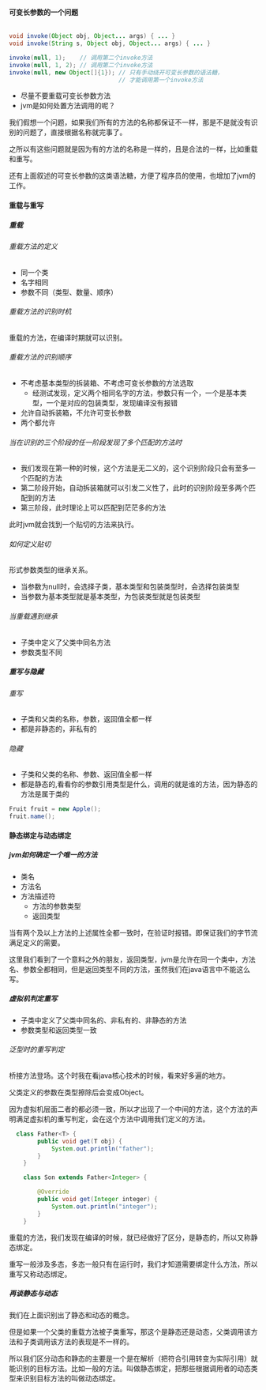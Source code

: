 #### 可变长参数的一个问题

```java

void invoke(Object obj, Object... args) { ... }
void invoke(String s, Object obj, Object... args) { ... }

invoke(null, 1);    // 调用第二个invoke方法
invoke(null, 1, 2); // 调用第二个invoke方法
invoke(null, new Object[]{1}); // 只有手动绕开可变长参数的语法糖，
                               // 才能调用第一个invoke方法

```

- 尽量不要重载可变长参数方法
- jvm是如何处置方法调用的呢？

我们假想一个问题，如果我们所有的方法的名称都保证不一样，那是不是就没有识别的问题了，直接根据名称就完事了。

之所以有这些问题就是因为有的方法的名称是一样的，且是合法的一样，比如重载和重写。

还有上面叙述的可变长参数的这类语法糖，方便了程序员的使用，也增加了jvm的工作。



#### 重载与重写

##### 重载

###### 重载方法的定义

- 同一个类
- 名字相同
- 参数不同（类型、数量、顺序）



###### 重载方法的识别时机

重载的方法，在编译时期就可以识别。



###### 重载方法的识别顺序

- 不考虑基本类型的拆装箱、不考虑可变长参数的方法选取
  - 经测试发现，定义两个相同名字的方法，参数只有一个，一个是基本类型，一个是对应的包装类型，发现编译没有报错
- 允许自动拆装箱，不允许可变长参数
- 两个都允许



###### 当在识别的三个阶段的任一阶段发现了多个匹配的方法时

- 我们发现在第一种的时候，这个方法是无二义的，这个识别阶段只会有至多一个匹配的方法
- 第二阶段开始，自动拆装箱就可以引发二义性了，此时的识别阶段至多两个匹配到的方法
- 第三阶段，此时理论上可以匹配到茫茫多的方法

此时jvm就会找到一个贴切的方法来执行。



###### 如何定义贴切

形式参数类型的继承关系。

- 当参数为null时，会选择子类，基本类型和包装类型时，会选择包装类型
- 当参数为基本类型就是基本类型，为包装类型就是包装类型



###### 当重载遇到继承

- 子类中定义了父类中同名方法
- 参数类型不同



##### 重写与隐藏

###### 重写

- 子类和父类的名称，参数，返回值全都一样
- 都是非静态的，非私有的

###### 隐藏

- 子类和父类的名称、参数、返回值全都一样
- 都是静态的,看看你的参数引用类型是什么，调用的就是谁的方法，因为静态的方法是属于类的

```java
Fruit fruit = new Apple();
fruit.name();
```



#### 静态绑定与动态绑定

##### jvm如何确定一个唯一的方法

- 类名
- 方法名
- 方法描述符
  - 方法的参数类型
  - 返回类型

当有两个及以上方法的上述属性全都一致时，在验证时报错。即保证我们的字节流满足定义的需要。

这里我们看到了一个意料之外的朋友，返回类型，jvm是允许在同一个类中，方法名、参数全都相同，但是返回类型不同的方法，虽然我们在java语言中不能这么写。



##### 虚拟机判定重写

- 子类中定义了父类中同名的、非私有的、非静态的方法
- 参数类型和返回类型一致



###### 泛型时的重写判定

桥接方法登场。这个时我在看java核心技术的时候，看来好多遍的地方。

父类定义的参数在类型擦除后会变成Object。

因为虚拟机层面二者的都必须一致，所以才出现了一个中间的方法，这个方法的声明满足虚拟机的重写判定，会在这个方法中调用我们定义的方法。

```java
  class Father<T> {
        public void get(T obj) {
            System.out.println("father");
        }
    }

    class Son extends Father<Integer> {

        @Override
        public void get(Integer integer) {
            System.out.println("integer");
        }
    }
```

重载的方法，我们发现在编译的时候，就已经做好了区分，是静态的，所以又称静态绑定。

重写一般涉及多态，多态一般只有在运行时，我们才知道需要绑定什么方法，所以重写又称动态绑定。



##### 再谈静态与动态

我们在上面识别出了静态和动态的概念。

但是如果一个父类的重载方法被子类重写，那这个是静态还是动态，父类调用该方法和子类调用该方法的表现是不一样的。

所以我们区分动态和静态的主要是一个是在解析（把符合引用转变为实际引用）就能识别的目标方法。比如一般的方法。叫做静态绑定，把那些根据调用者的动态类型来识别目标方法的叫做动态绑定。







